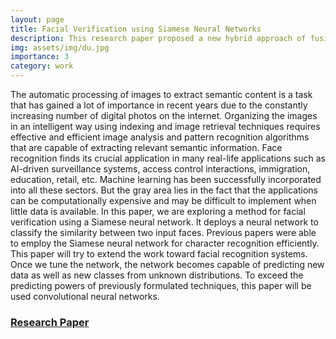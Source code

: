 ```yaml
---
layout: page
title: Facial Verification using Siamese Neural Networks
description: This research paper proposed a new hybrid approach of fusing Siamese neural networks with one-shot learning for Face verification tasks.
img: assets/img/du.jpg
importance: 3
category: work
---
```


The automatic processing of images to extract semantic content is a task that has gained a lot of importance in recent years due to the constantly increasing number of digital photos on the internet. Organizing the images in an intelligent way using indexing and image retrieval techniques requires effective and efficient image analysis and pattern recognition algorithms that are capable of extracting relevant semantic information. Face recognition finds its crucial application in many real-life applications such as AI-driven surveillance systems, access control interactions, immigration, education, retail, etc. Machine learning has been successfully incorporated into all these sectors. But the gray area lies in the fact that the applications can be computationally expensive and may be difficult to implement when little data is available. In this paper, we are exploring a method for facial verification
using a Siamese neural network. It deploys a neural network to classify the similarity between two input faces.
Previous papers were able to employ the Siamese neural network for character recognition efficiently. This paper
will try to extend the work toward facial recognition systems. Once we tune the network, the network becomes
capable of predicting new data as well as new classes from unknown distributions. To exceed the predicting
powers of previously formulated techniques, this paper will be used convolutional neural networks.

### [Research Paper](https://drive.google.com/file/d/1fs_Vnek8uGn11hHoYC8w9aBIQqdOQE-Y/view)